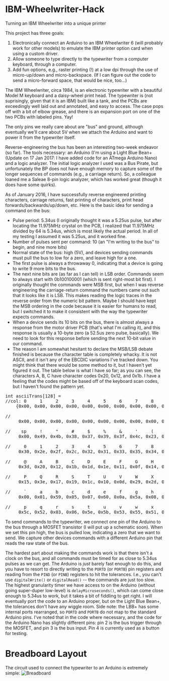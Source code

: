 # IBM-Wheelwriter-Hack
Turning an IBM Wheelwriter into a unique printer

This project has three goals:

1. Electronically connect an Arduino to an IBM Wheelwriter 6 (will probably work for other models) to emulate the IBM printer option card when using a custom driver.
2. Allow someone to type directly to the typewriter from a computer keyboard, through a computer.
3. Add fun options, e.g., raster printing (!) at a low dpi through the use of micro-up/down and micro-backspace. (If I can figure out the code to send a micro-forward space, that would be nice, too...)

The IBM Wheelwriter, circa 1984, is an electronic typewriter with a beautiful Model M keyboard and a daisy-wheel print head. The typewriter is (not suprisingly, given that it is an IBM) built like a tank, and the PCBs are exceedingly well laid out and annotated, and easy to access. The case pops off with a bit of elbow grease, and there is an expansion port on one of the two PCBs with labeled pins. Yay!

The only pins we really care about are "bus" and ground, although eventually we'll care about 5V when we attach the Arduino and want to power it from the typewriter itself.

Reverse-engineering the bus has been an interesting two-week endeavor (so far). The tools necessary: an Arduino (I'm using a Light Blue Bean+ (Update on 17 Jan 2017: I have added code for an ATmega Arduino Nano) and a logic analyzer. The initial logic analyzer I used was a Bus Pirate, but unfortunately the BP does not have enough memory to capture some of the longer sequences of commands (e.g., a carriage return). So, a colleague loaned me a Saleae 8-pin logic analyzer, which has worked great (though it does have some quirks).

As of January 2016, I have successfully reverse engineered printing characters, carriage returns, fast printing of characters, print head forwards/backwards/up/down, etc. Here is the basic idea for sending a command on the bus:

* Pulse period: 5.34us (I originally thought it was a 5.25us pulse, but after locating the 11.975MHz crystal on the PCB, I realized that 11.975MHz divided by 64 is 5.34us, which is most likely the actual period. In all of my testing I assumed it was 5.25us, and it worked fine.
* Number of pulses sent per command: 10 (an "I'm writing to the bus" to begin, and nine more bits)
* Normal state of the bus: high (5V), and devices sending commands must pull the bus to low for a zero, and leave high for a one.
* The first pulse is always a throwaway 0, indicating that a device is going to write 9 more bits to the bus.
* The next nine bits are (as far as I can tell) in LSB order. Commands seem to always start with 0b100100001 (which is sent right-most bit first). I originally thought the commands were MSB first, but when I was reverse engineering the carriage-return command the numbers came out such that it looks like it is LSB. This makes reading the logic traces in the reverse order from the numeric bit pattern. Maybe I should have kept the MSB ordering in the code because it is easier for humans to read, but I switched it to make it consistent with the way the typewriter expects commands.
* When a device sends its 10 bits on the bus, there is almost always a response from the motor driver PCB (that's what I'm calling it), and this response is usually a 10-byte zero (a 52.5us zero pulse, basically). We need to look for this response before sending the next 10-bit value in our command.
* The reason I am somewhat hesitant to declare the MSB/LSB debate finished is because the character table is completely whacky. It is not ASCII, and it isn't any of the EBCDIC variations I've tracked down. You might think that there would be some method to it, but I haven't yet figured it out. The table below is what I have so far; as you can see, the characters A, B, C have character codes 0x20, 0x12, and 0x1b. I have a feeling that the codes might be based off of the keyboard scan codes, but I haven't found the pattern yet.

<pre>
int asciiTrans[128] = 
//col: 0     1     2     3     4     5     6     7     8     9     a     b     c     d     e     f     row:
    {0x00, 0x00, 0x00, 0x00, 0x00, 0x00, 0x00, 0x00, 0x00, 0x00, 0x00, 0x00, 0x00, 0x00, 0x00, 0x00, // 0

//    
     0x00, 0x00, 0x00, 0x00, 0x00, 0x00, 0x00, 0x00, 0x00, 0x00, 0x00, 0x00, 0x00, 0x00, 0x00, 0x00, // 1
     
//    sp     !     "     #     $     %     &     '     (     )     *     +     ,     -     .     /
     0x00, 0x49, 0x4b, 0x38, 0x37, 0x39, 0x3f, 0x4c, 0x23, 0x16, 0x36, 0x3b, 0xc, 0x0e, 0x57, 0x28, // 2
     
//     0     1     2     3     4     5     6     7     8     9     :     ;     <     =     >     ?
     0x30, 0x2e, 0x2f, 0x2c, 0x32, 0x31, 0x33, 0x35, 0x34, 0x2a ,0x4e, 0x50, 0x00, 0x4d, 0x00, 0x4a, // 3

//     @     A     B     C     D     E     F     G     H     I     J     K     L     M     N     O
     0x3d, 0x20, 0x12, 0x1b, 0x1d, 0x1e, 0x11, 0x0f, 0x14, 0x1F, 0x21, 0x2b, 0x18, 0x24, 0x1a, 0x22, // 4

//     P     Q     R     S     T     U     V     W     X     Y     Z     [     \     ]     ^     _
     0x15, 0x3e, 0x17, 0x19, 0x1c, 0x10, 0x0d, 0x29, 0x2d, 0x26, 0x13, 0x41, 0x00, 0x40, 0x00, 0x4f, // 5
     
//     `     a     b     c     d     e     f     g     h     i     j     k     l     m     n     o
     0x00, 0x01, 0x59, 0x05, 0x07, 0x60, 0x0a, 0x5a, 0x08, 0x5d, 0x56, 0x0b, 0x09, 0x04, 0x02, 0x5f, // 6
     
//     p     q     r     s     t     u     v     w     x     y     z     {     |     }     ~    DEL
     0x5c, 0x52, 0x03, 0x06, 0x5e, 0x5b, 0x53, 0x55, 0x51, 0x58, 0x54, 0x00, 0x00, 0x00, 0x00, 0x00}; // 7
</pre>

To send commands to the typewriter, we connect one pin of the Arduino to the bus through a MOSFET transistor (I will put up a schematic soon). When we set this pin high, the bus is pulled low, indicating a zero that we want to send. We capture other devices commands with a different Arduino pin that reads the raw state of the bus.

The hardest part about making the commands work is that there isn't a clock on the bus, and all commands must be timed for as close to 5.34us pulses as we can get. The Arduino is *just* barely fast enough to do this, and you have to resort to directly writing to the `PORTD` (or `PORTB`) pin registers and reading from the `PIND` (or `PINB`) registers to hit the tolerances. I.e., you can't use `digitalWrite()` or `digitalRead()` -- the commands are just too slow. The highest granularity timer we have access to on the Arduino (without going super-duper low-level) is `delayMicroseconds()`, which can come close enough to 5.34us to work, but it takes a bit of fiddling to get right. I will eventually port the code to an Arduino proper, but on the Light Blue Bean+, the tolerances don't have any wiggle room. Side note: the LBB+ has some internal ports rearranged, so `PORTD` and `PORTB` do not map to the standard Arduino pins. I've noted that in the code where necessary, and the code for the Arduino Nano has slightly different pins: pin 2 is the bus trigger through the MOSFET, and pin 3 is the bus input. Pin 4 is currently used as a button for testing.  

# Breadboard Layout
The circuit used to connect the typewriter to an Arduino is extremely simple:
![Breadboard](Breadboard.jpg?raw=true "Breadboard for IBM Wheelwriter Circuit")
